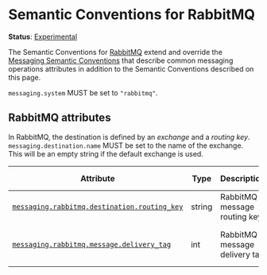 <!--- Hugo front matter used to generate the website version of this page:
linkTitle: RabbitMQ
--->

# Semantic Conventions for RabbitMQ

**Status**: [Experimental][DocumentStatus]

The Semantic Conventions for [RabbitMQ](https://www.rabbitmq.com/) extend and override the [Messaging Semantic Conventions](README.md)
that describe common messaging operations attributes in addition to the Semantic Conventions
described on this page.

`messaging.system` MUST be set to `"rabbitmq"`.

## RabbitMQ attributes

In RabbitMQ, the destination is defined by an *exchange* and a *routing key*.
`messaging.destination.name` MUST be set to the name of the exchange. This will be an empty string if the default exchange is used.

<!-- semconv messaging.rabbitmq(full,tag=tech-specific-rabbitmq) -->
| Attribute  | Type | Description  | Examples  | Requirement Level |
|---|---|---|---|---|
| [`messaging.rabbitmq.destination.routing_key`](../attributes-registry/messaging.md) | string | RabbitMQ message routing key. | `myKey` | Conditionally Required: If not empty. |
| [`messaging.rabbitmq.message.delivery_tag`](../attributes-registry/messaging.md) | int | RabbitMQ message delivery tag | `123` | Conditionally Required: When available. |
<!-- endsemconv -->

[DocumentStatus]: https://github.com/open-telemetry/opentelemetry-specification/tree/v1.26.0/specification/document-status.md

